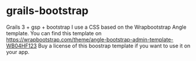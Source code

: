 # grails-bootstrap
Grails 3 + gsp + bootstrap
I use a CSS based on the Wrapbootstrap Angle template. You can find this template on https://wrapbootstrap.com/theme/angle-bootstrap-admin-template-WB04HF123
Buy a license of this boostrap template if you want to use it on your app.
